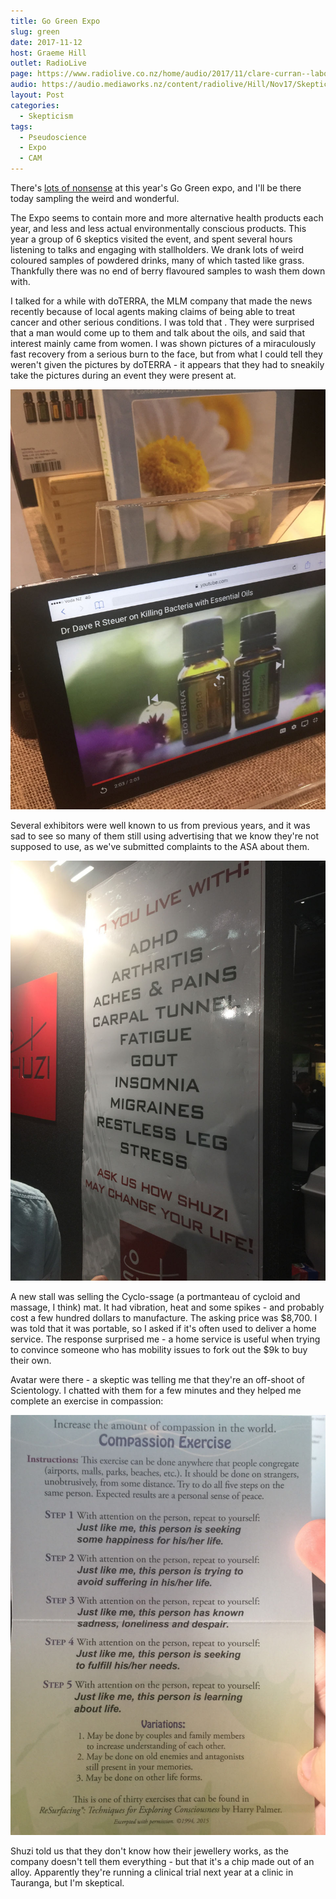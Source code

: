 ```yaml
---
title: Go Green Expo
slug: green
date: 2017-11-12
host: Graeme Hill
outlet: RadioLive
page: https://www.radiolive.co.nz/home/audio/2017/11/clare-curran--labour-mp/skeptical-thoughts-with-mark-honeychurch.html
audio: https://audio.mediaworks.nz/content/radiolive/Hill/Nov17/SkepticalThoughts12_11_17.mp3
layout: Post
categories:
  - Skepticism
tags:
  - Pseudoscience
  - Expo
  - CAM
---
```


There's [lots of nonsense](http://www.gogreenexpo.co.nz/exhibitor-directory/) at this year's Go Green expo, and I'll be there today sampling the weird and wonderful.

<!-- more -->

The Expo seems to contain more and more alternative health products each year, and less and less actual environmentally conscious products. This year a group of 6 skeptics visited the event, and spent several hours listening to talks and engaging with stallholders. We drank lots of weird coloured samples of powdered drinks, many of which tasted like grass. Thankfully there was no end of berry flavoured samples to wash them down with.

I talked for a while with doTERRA, the MLM company that made the news recently because of local agents making claims of being able to treat cancer and other serious conditions. I was told that . They were surprised that a man would come up to them and talk about the oils, and said that interest mainly came from women. I was shown pictures of a miraculously fast recovery from a serious burn to the face, but from what I could tell they weren't given the pictures by doTERRA - it appears that they had to sneakily take the pictures during an event they were present at.

![Doterra](./IMG_1737.jpg)

Several exhibitors were well known to us from previous years, and it was sad to see so many of them still using advertising that we know they're not supposed to use, as we've submitted complaints to the ASA about them.

![Shuzi](./IMG_1738.jpg)

A new stall was selling the Cyclo-ssage (a portmanteau of cycloid and massage, I think) mat. It had vibration, heat and some spikes - and probably cost a few hundred dollars to manufacture. The asking price was $8,700. I was told that it was portable, so I asked if it's often used to deliver a home service. The response surprised me - a home service is useful when trying to convince someone who has mobility issues to fork out the $9k to buy their own.

Avatar were there - a skeptic was telling me that they're an off-shoot of Scientology. I chatted with them for a few minutes and they helped me complete an exercise in compassion:

![Compassion](./IMG_1739.jpg)

Shuzi told us that they don't know how their jewellery works, as the company doesn't tell them everything - but that it's a chip made out of an alloy. Apparently they're running a clinical trial next year at a clinic in Tauranga, but I'm skeptical.
